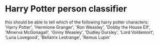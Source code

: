 # Harry Potter person classifier
this should be able to tell which of the following harry potter characters:
'Harry Potter', 'Hermione Granger', 'Ron Weasley',
         'Dobby the House Elf', 'Minerva McGonagall', 'Ginny Weasley', 'Dudley Dursley', 'Lord Voldemort', 
        'Luna Lovegood', 'Bellatrix Lestrange', 'Remus Lupin'

